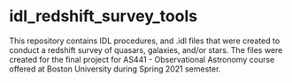 # idl_redshift_survey_tools

This repository contains IDL procedures, and .idl files that were created to conduct a redshift survey of quasars, galaxies, and/or stars. The files were created for the final project for AS441 - Observational Astronomy course offered at Boston University during Spring 2021 semester.
